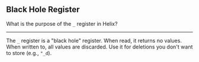 ## Black Hole Register

What is the purpose of the `_` register in Helix?

---

The `_` register is a "black hole" register. When read, it returns no values. When written to, all values are discarded. Use it for deletions you don't want to store (e.g., `"_d`).

